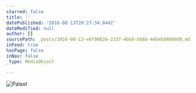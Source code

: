 ```yaml
---
starred: false
title: ''
datePublished: '2016-08-13T20:27:34.044Z'
dateModified: null
author: []
sourcePath: _posts/2016-08-13-e6f90826-2337-4bb8-bb6b-44b4bd4680d9.md
inFeed: true
hasPage: false
inNav: false
_type: MediaObject

---
```

![Palast](https://the-grid-user-content.s3-us-west-2.amazonaws.com/a801cd47-4f4b-4f66-9b9b-fced3e37d9d9.jpg)